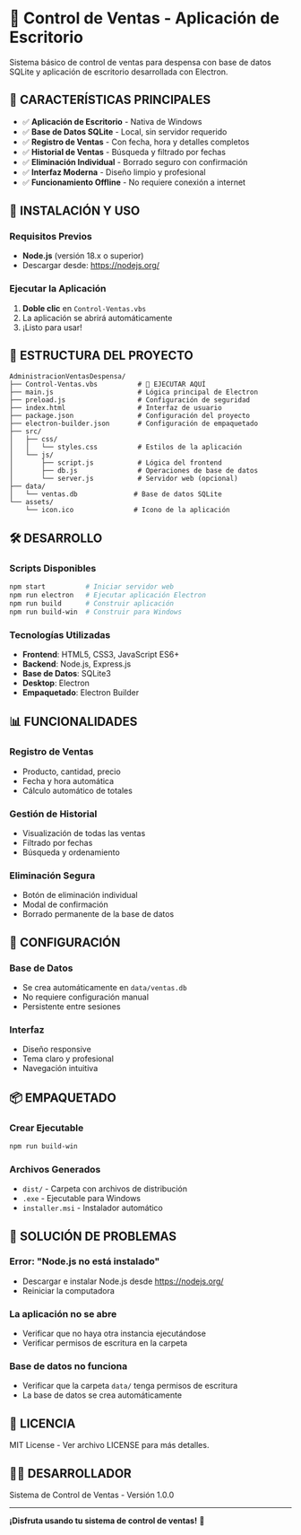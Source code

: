 # 🛒 Control de Ventas - Aplicación de Escritorio

Sistema básico de control de ventas para despensa con base de datos SQLite y aplicación de escritorio desarrollada con Electron.

## 🎯 **CARACTERÍSTICAS PRINCIPALES**

- ✅ **Aplicación de Escritorio** - Nativa de Windows
- ✅ **Base de Datos SQLite** - Local, sin servidor requerido
- ✅ **Registro de Ventas** - Con fecha, hora y detalles completos
- ✅ **Historial de Ventas** - Búsqueda y filtrado por fechas
- ✅ **Eliminación Individual** - Borrado seguro con confirmación
- ✅ **Interfaz Moderna** - Diseño limpio y profesional
- ✅ **Funcionamiento Offline** - No requiere conexión a internet

## 🚀 **INSTALACIÓN Y USO**

### **Requisitos Previos**

- **Node.js** (versión 18.x o superior)
- Descargar desde: https://nodejs.org/

### **Ejecutar la Aplicación**

1. **Doble clic** en `Control-Ventas.vbs`
2. La aplicación se abrirá automáticamente
3. ¡Listo para usar!

## 📁 **ESTRUCTURA DEL PROYECTO**

```
AdministracionVentasDespensa/
├── Control-Ventas.vbs          # 🎯 EJECUTAR AQUÍ
├── main.js                     # Lógica principal de Electron
├── preload.js                  # Configuración de seguridad
├── index.html                  # Interfaz de usuario
├── package.json                # Configuración del proyecto
├── electron-builder.json       # Configuración de empaquetado
├── src/
│   ├── css/
│   │   └── styles.css          # Estilos de la aplicación
│   └── js/
│       ├── script.js           # Lógica del frontend
│       ├── db.js               # Operaciones de base de datos
│       └── server.js           # Servidor web (opcional)
├── data/
│   └── ventas.db              # Base de datos SQLite
└── assets/
    └── icon.ico               # Icono de la aplicación
```

## 🛠️ **DESARROLLO**

### **Scripts Disponibles**

```bash
npm start          # Iniciar servidor web
npm run electron   # Ejecutar aplicación Electron
npm run build      # Construir aplicación
npm run build-win  # Construir para Windows
```

### **Tecnologías Utilizadas**

- **Frontend**: HTML5, CSS3, JavaScript ES6+
- **Backend**: Node.js, Express.js
- **Base de Datos**: SQLite3
- **Desktop**: Electron
- **Empaquetado**: Electron Builder

## 📊 **FUNCIONALIDADES**

### **Registro de Ventas**

- Producto, cantidad, precio
- Fecha y hora automática
- Cálculo automático de totales

### **Gestión de Historial**

- Visualización de todas las ventas
- Filtrado por fechas
- Búsqueda y ordenamiento

### **Eliminación Segura**

- Botón de eliminación individual
- Modal de confirmación
- Borrado permanente de la base de datos

## 🔧 **CONFIGURACIÓN**

### **Base de Datos**

- Se crea automáticamente en `data/ventas.db`
- No requiere configuración manual
- Persistente entre sesiones

### **Interfaz**

- Diseño responsive
- Tema claro y profesional
- Navegación intuitiva

## 📦 **EMPAQUETADO**

### **Crear Ejecutable**

```bash
npm run build-win
```

### **Archivos Generados**

- `dist/` - Carpeta con archivos de distribución
- `.exe` - Ejecutable para Windows
- `installer.msi` - Instalador automático

## 🐛 **SOLUCIÓN DE PROBLEMAS**

### **Error: "Node.js no está instalado"**

- Descargar e instalar Node.js desde https://nodejs.org/
- Reiniciar la computadora

### **La aplicación no se abre**

- Verificar que no haya otra instancia ejecutándose
- Verificar permisos de escritura en la carpeta

### **Base de datos no funciona**

- Verificar que la carpeta `data/` tenga permisos de escritura
- La base de datos se crea automáticamente

## 📄 **LICENCIA**

MIT License - Ver archivo LICENSE para más detalles.

## 👨‍💻 **DESARROLLADOR**

Sistema de Control de Ventas - Versión 1.0.0

---

**¡Disfruta usando tu sistema de control de ventas!** 🎉
